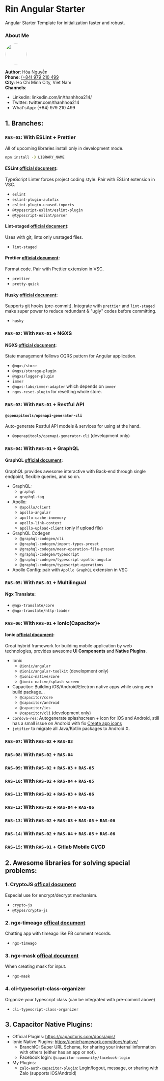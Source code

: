 # Rin Angular Starter
Angular Starter Template for initialization faster and robust.


### About Me
<img src="https://trello-members.s3.amazonaws.com/59169b4cdb7b86a9f6012efb/e0223ddc9d7e21b236619efc65aa8612/170.png" style="width: 70px; height: 70px; border-radius: 50%;"/>

**Author**: Hòa Nguyễn <br/>
**Phone**: <a href="tel:(+84) 979 210 499">(+84) 979 210 499</a> <br/>
**City**: Ho Chi Minh City, Viet Nam <br/>
**Channels**:
- Linkedin: linkedin.com/in/thanhhoa214/
- Twitter: twitter.com/thanhhoa214
- What'sApp: (+84) 979 210 499

<div style="margin-top: 30px;"></div>

## 1. Branches:

### `RAS-01`: With ESLint + Prettier
All of upcoming libraries install only in development mode. 
```bash
npm install -D LIBRARY_NAME
```
#### ESLint [official document](https://github.com/eslint/eslint): 
TypeScript Linter forces project coding style. Pair with ESLint extension in VSC. 
- `eslint`
- `eslint-plugin-autofix`
- `eslint-plugin-unused-imports`
- `@typescript-eslint/eslint-plugin`
- `@typescript-eslint/parser`
#### Lint-staged [official document](https://github.com/okonet/lint-staged):
Uses with git, lints only unstaged files.
- `lint-staged`
#### Prettier [official document](https://github.com/prettier/prettier): 
Format code. Pair with Prettier extension in VSC. 
- `prettier`
- `pretty-quick`
#### Husky [official document](https://github.com/typicode/husky): 
Supports git hooks (pre-commit). Integrate with `prettier` and `lint-staged` make super power to reduce redundant & "ugly" codes before committing.
- `husky`

### `RAS-02`: With `RAS-01` + NGXS
#### NGXS [official document](https://github.com/ngxs/store): 
State management follows CQRS pattern for Angular application.
- `@ngxs/store`
- `@ngxs/storage-plugin`
- `@ngxs/logger-plugin`
- `immer`
- `@ngxs-labs/immer-adapter` which depends on `immer`
- `ngxs-reset-plugin` for resetting whole store.

### `RAS-03`: With `RAS-01` + Restful API
#### `@openapitools/openapi-generator-cli`
Auto-generate Restful API models & services for using at the hand.
- `@openapitools/openapi-generator-cli` (development only)

### `RAS-04`: With `RAS-01` + GraphQL

#### GraphQL [official document](https://graphql.org/): 
GraphQL provides awesome interactive with Back-end through single endpoint, flexible queries, and so on.
- GraphQL:
  - `graphql`
  - `graphql-tag`
- Apollo:
  - `@apollo/client`
  - `apollo-angular`
  - `apollo-cache-inmemory`
  - `apollo-link-context`
  - `apollo-upload-client` (only if upload file)
- GraphQL Codegen
  - `@graphql-codegen/cli`
  - `@graphql-codegen/import-types-preset`
  - `@graphql-codegen/near-operation-file-preset`
  - `@graphql-codegen/typescript`
  - `@graphql-codegen/typescript-apollo-angular`
  - `@graphql-codegen/typescript-operations` 
- Apollo Config: pair with `Apollo GraphQL` extension in VSC


### `RAS-05`: With `RAS-01` + Multilingual
#### Ngx Translate:
- `@ngx-translate/core`
- `@ngx-translate/http-loader`

### `RAS-06`: With `RAS-01` + Ionic(Capacitor)+
#### Ionic [official document](https://ionicframework.com/): 
Great hybrid framework for building mobile application by web technologies, provides awesome **UI Components** and **Native Plugins**.
- Ionic
  - `@ionic/angular`
  - `@ionic/angular-toolkit` (development only)
  - `@ionic-native/core`
  - `@ionic-native/splash-screen`
- Capacitor: Building iOS/Android/Electron native apps while using web build package...
  - `@capacitor/core`
  - `@capacitor/android`
  - `@capacitor/ios`
  - `@capacitor/cli` (development only)
- `cordova-res`: Autogenerate splashscreen + icon for iOS and Android, still has a small issue on Android with fix [Create app icons](https://developer.android.com/studio/write/image-asset-studio#access)
- `jetifier` to migrate all Java/Kotlin packages to Android X.

### `RAS-07`: With `RAS-02` + `RAS-03`

### `RAS-08`: With `RAS-02` + `RAS-04`

### `RAS-09`: With `RAS-02` + `RAS-03` + `RAS-05`

### `RAS-10`: With `RAS-02` + `RAS-04` + `RAS-05`

### `RAS-11`: With `RAS-02` + `RAS-03` + `RAS-06`

### `RAS-12`: With `RAS-02` + `RAS-04` + `RAS-06`

### `RAS-13`: With `RAS-02` + `RAS-03` + `RAS-05` + `RAS-06`

### `RAS-14`: With `RAS-02` + `RAS-04` + `RAS-05` + `RAS-06`

### `RAS-15`: With `RAS-01` + Gitlab Mobile CI/CD

## 2. Awesome libraries for solving special problems:
### 1. CryptoJS [offical document](https://cryptojs.gitbook.io/docs/)
Especial use for encrypt/decrypt mechanism.
- `crypto-js`
- `@types/crypto-js`

### 2. ngx-timeago [offical document](https://github.com/ihym/ngx-timeago)
Chatting app with timeago like FB comment records.
- `ngx-timeago`

### 3. ngx-mask [offical document](https://github.com/JsDaddy/ngx-mask)
When creating mask for input.
- `ngx-mask` 

### 4. cli-typescript-class-organizer
Organize your typescript class (can be integrated with pre-commit above)
- `cli-typescript-class-organizer`


## 3. Capacitor Native Plugins:
- Official Plugins: https://capacitorjs.com/docs/apis/
- Ionic Native Plugins: https://ionicframework.com/docs/native/
  - BranchIO: Super URL Scheme, for sharing your internal information with others (either has an app or not).
  - Facebook login: `@capacitor-community/facebook-login`
- My Plugins: 
  - [`zalo-auth-capacitor-plugin`](https://www.npmjs.com/package/zalo-auth-capacitor-plugin): Login/logout, message, or sharing with Zalo (supports iOS/Android)

